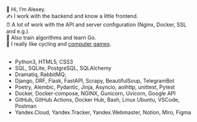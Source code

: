 <div>👋 Hi, I’m Alexey.</div>
<div>✍️ I work with the backend and know a little frontend.</div>
<div>⏰ A lot of work with the API and server configuration (Nginx, Docker, SSL and e.g.).</div>
<div>🧠 Also train algorithms and learn Go.</div>
<div>🤟 I really like cycling and <a href="https://steamcommunity.com/id/CyII4iK">computer games</a>.</div>
<br>

- Python3, HTML5, CSS3
- SQL, SQLite, PostgreSQL, SQLAlchemy
- Dramatiq, RabbitMQ;
- Django, DRF, Flask, FastAPI, Scrapy, BeautifulSoup, TelegramBot
- Poetry, Alembic, Pydantic, Jinja, Asyncio, aoihttp, unittest, Pytest
- Docker, Docker-compose, NGINX, Gunicorn, Uvicorn, Google API
- GitHub, GitHub Actions, Docker Hub, Bash, Linux Ubuntu, VSCode, Postman
- Yandex.Cloud, Yandex.Tracker, Yandex.Webmaster, Notion, Miro, Figma
<!---
AlexeyPlz/AlexeyPlz is a ✨ special ✨ repository because its `README.md` (this file) appears on your GitHub profile.
You can click the Preview link to take a look at your changes.
--->
